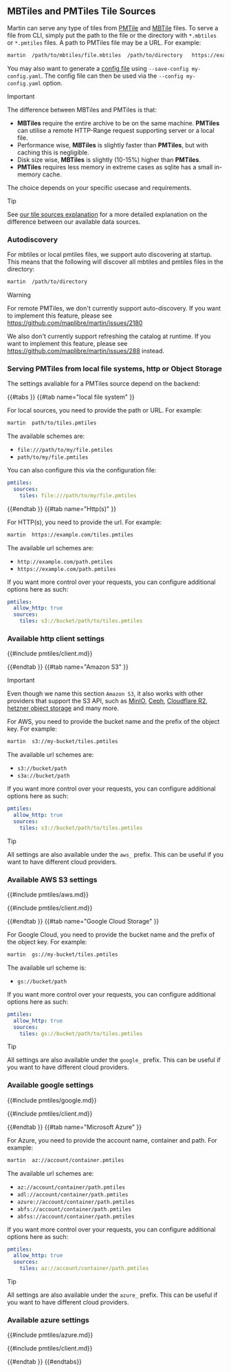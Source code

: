 ## MBTiles and PMTiles Tile Sources

Martin can serve any type of tiles from [PMTile](https://protomaps.com/blog/pmtiles-v3-whats-new)
and [MBTile](https://github.com/mapbox/mbtiles-spec) files.
To serve a file from CLI, simply put the path to the file or the directory with `*.mbtiles` or `*.pmtiles` files.
A path to PMTiles file may be a URL.
For example:

```bash
martin  /path/to/mbtiles/file.mbtiles  /path/to/directory   https://example.org/path/tiles.pmtiles
```

You may also want to generate a [config file](config-file.md) using `--save-config my-config.yaml`.
The config file can then be used via the `--config my-config.yaml` option.

> [!IMPORTANT]
> The difference between MBTiles and PMTiles is that:
>
> - **MBTiles** require the entire archive to be on the same machine. **PMTiles** can utilise a remote HTTP-Range request supporting server or a local file.
> - Performance wise, **MBTiles** is slightly faster than **PMTiles**, but with caching this is negligible.
> - Disk size wise, **MBTiles** is slightly (10-15%) higher than **PMTiles**.
> - **PMTiles** requires less memory in extreme cases as sqlite has a small in-memory cache.
>
> The choice depends on your specific usecase and requirements.

> [!TIP]
> See [our tile sources explanation](sources-tiles.md) for a more detailed explanation on the difference between our available data sources.

### Autodiscovery

For mbtiles or local pmtiles files, we support auto discovering at startup.
This means that the following will discover all mbtiles and pmtiles files in the directory:

```bash
martin  /path/to/directory
```

> [!WARNING]
> For remote PMTiles, we don't currently support auto-discovery.
> If you want to implement this feature, please see <https://github.com/maplibre/martin/issues/2180>
>
> We also don't currently support refreshing the catalog at runtime.
> If you want to implement this feature, please see <https://github.com/maplibre/martin/issues/288> instead.

### Serving PMTiles from local file systems, http or Object Storage

The settings avaliable for a PMTiles source depend on the backend:

{{#tabs }}
{{#tab name="local file system" }}

For local sources, you need to provide the path or URL.
For example:

```bash
martin  path/to/tiles.pmtiles
```

The available schemes are:

- `file:///path/to/my/file.pmtiles`
- `path/to/my/file.pmtiles`

You can also configure this via the configuration file:

```yaml
pmtiles:
  sources:
    tiles: file:///path/to/my/file.pmtiles
```

{{#endtab }}
{{#tab name="Http(s)" }}

For HTTP(s), you need to provide the url.
For example:

```bash
martin  https://example.com/tiles.pmtiles
```

The available url schemes are:

- `http://example.com/path.pmtiles`
- `https://example.com/path.pmtiles`

If you want more control over your requests, you can configure additional options here as such:

```yaml
pmtiles:
  allow_http: true
  sources:
    tiles: s3://bucket/path/to/tiles.pmtiles
```

### Available http client settings

{{#include pmtiles/client.md}}

{{#endtab }}
{{#tab name="Amazon S3" }}

> [!IMPORTANT]
> Even though we name this section `Amazon S3`, it also works with other providers that support the S3 API, such as [MinIO](https://www.min.io/), [Ceph](https://docs.ceph.com/en/latest/radosgw/s3/), [Cloudflare R2](https://developers.cloudflare.com/r2/), [hetzner object storage](https://www.hetzner.com/de/storage/object-storage/) and many more.

For AWS, you need to provide the bucket name and the prefix of the object key.
For example:

```bash
martin  s3://my-bucket/tiles.pmtiles
```

The available url schemes are:

- `s3://bucket/path`
- `s3a://bucket/path`

If you want more control over your requests, you can configure additional options here as such:

```yaml
pmtiles:
  allow_http: true
  sources:
    tiles: s3://bucket/path/to/tiles.pmtiles
```

> [!TIP]
> All settings are also available under the `aws_` prefix.
> This can be useful if you want to have different cloud providers.

### Available AWS S3 settings

{{#include pmtiles/aws.md}}

{{#include pmtiles/client.md}}

{{#endtab }}
{{#tab name="Google Cloud Storage" }}

For Google Cloud, you need to provide the bucket name and the prefix of the object key.
For example:

```bash
martin  gs://my-bucket/tiles.pmtiles
```

The available url scheme is:

- `gs://bucket/path`

If you want more control over your requests, you can configure additional options here as such:

```yaml
pmtiles:
  allow_http: true
  sources:
    tiles: gs://bucket/path/to/tiles.pmtiles
```

> [!TIP]
> All settings are also available under the `google_` prefix.
> This can be useful if you want to have different cloud providers.

### Available google settings

{{#include pmtiles/google.md}}

{{#include pmtiles/client.md}}

{{#endtab }}
{{#tab name="Microsoft Azure" }}

For Azure, you need to provide the account name, container and path.
For example:

```bash
martin  az://account/container.pmtiles
```

The available url schemes are:

- `az://account/container/path.pmtiles`
- `adl://account/container/path.pmtiles`
- `azure://account/container/path.pmtiles`
- `abfs://account/container/path.pmtiles`
- `abfss://account/container/path.pmtiles`

If you want more control over your requests, you can configure additional options here as such:

```yaml
pmtiles:
  allow_http: true
  sources:
    tiles: az://account/container/path.pmtiles
```

> [!TIP]
> All settings are also available under the `azure_` prefix.
> This can be useful if you want to have different cloud providers.

### Available azure settings

{{#include pmtiles/azure.md}}

{{#include pmtiles/client.md}}

{{#endtab }}
{{#endtabs}}
